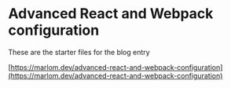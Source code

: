 # Advanced React and Webpack configuration

These are the starter files for the blog entry

[https://marlom.dev/advanced-react-and-webpack-configuration](https://marlom.dev/advanced-react-and-webpack-configuration)